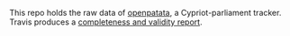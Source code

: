 This repo holds the raw data of [openpatata](https://github.com/openpatata/openpatata), a Cypriot-parliament tracker. Travis produces a [completeness and validity report](https://travis-ci.org/openpatata/openpatata-data).
